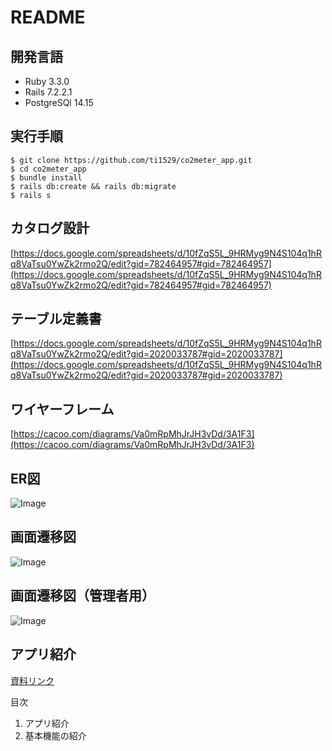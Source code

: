 # README

## 開発言語
- Ruby 3.3.0
- Rails 7.2.2.1
- PostgreSQl 14.15
  
## 実行手順
```
$ git clone https://github.com/ti1529/co2meter_app.git
$ cd co2meter_app
$ bundle install
$ rails db:create && rails db:migrate
$ rails s
```

## カタログ設計
[https://docs.google.com/spreadsheets/d/10fZqS5L_9HRMyg9N4S104q1hRq8VaTsu0YwZk2rmo2Q/edit?gid=782464957#gid=782464957](https://docs.google.com/spreadsheets/d/10fZqS5L_9HRMyg9N4S104q1hRq8VaTsu0YwZk2rmo2Q/edit?gid=782464957#gid=782464957)

## テーブル定義書
[https://docs.google.com/spreadsheets/d/10fZqS5L_9HRMyg9N4S104q1hRq8VaTsu0YwZk2rmo2Q/edit?gid=2020033787#gid=2020033787](https://docs.google.com/spreadsheets/d/10fZqS5L_9HRMyg9N4S104q1hRq8VaTsu0YwZk2rmo2Q/edit?gid=2020033787#gid=2020033787)

## ワイヤーフレーム
[https://cacoo.com/diagrams/Va0mRpMhJrJH3vDd/3A1F3](https://cacoo.com/diagrams/Va0mRpMhJrJH3vDd/3A1F3)

## ER図
![Image](https://github.com/user-attachments/assets/633367a5-23be-45e7-8c53-d693a538cd7c)

## 画面遷移図
![Image](https://github.com/user-attachments/assets/65718c1b-5c94-4c51-98dc-6daa3fd96e27)

## 画面遷移図（管理者用）
![Image](https://github.com/user-attachments/assets/2295581f-28d9-4be9-932d-4285bd6e3bba)

## アプリ紹介

[資料リンク](https://www.canva.com/design/DAGln4agauI/u4ck88lSmdvRlYye2axfrg/edit?utm_content=DAGln4agauI&utm_campaign=designshare&utm_medium=link2&utm_source=sharebutton)

目次
1. アプリ紹介
2. 基本機能の紹介
